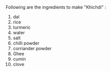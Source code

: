 Following are the ingredients to make "Khichdi" :
1. dal
2. rice
3. turmeric
4. water
5. salt
7. chilli powder
8. corriander powder
9. Ghee
10. cumin
11. clove